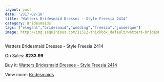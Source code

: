 ```yaml
---
layout: post
date: '2017-02-18'
title: "Watters Bridesmaid Dresses - Style Freesia 2414"
category: Bridesmaids
tags: ["elegant","bridesmaid","wedding","freesia","junoesque"]
image: http://img.sequinious.com/11512-thickbox_default/watters-bridesmaid-dresses-style-freesia-2414.jpg
---
```

Watters Bridesmaid Dresses - Style Freesia 2414

On Sales: **$233.99**
<a href="https://www.sequinious.com/bridesmaids/5263-watters-bridesmaid-dresses-style-freesia-2414.html"><amp-img layout="responsive" width="600" height="600" src="//img.sequinious.com/11512-thickbox_default/watters-bridesmaid-dresses-style-freesia-2414.jpg" alt="Watters Bridesmaid Dresses - Style Freesia 2414 0" /></a>
<a href="https://www.sequinious.com/bridesmaids/5263-watters-bridesmaid-dresses-style-freesia-2414.html"><amp-img layout="responsive" width="600" height="600" src="//img.sequinious.com/11513-thickbox_default/watters-bridesmaid-dresses-style-freesia-2414.jpg" alt="Watters Bridesmaid Dresses - Style Freesia 2414 1" /></a>

Buy it: [Watters Bridesmaid Dresses - Style Freesia 2414](https://www.sequinious.com/bridesmaids/5263-watters-bridesmaid-dresses-style-freesia-2414.html "Watters Bridesmaid Dresses - Style Freesia 2414")

View more: [Bridesmaids](https://www.sequinious.com/3-bridesmaids "Bridesmaids")